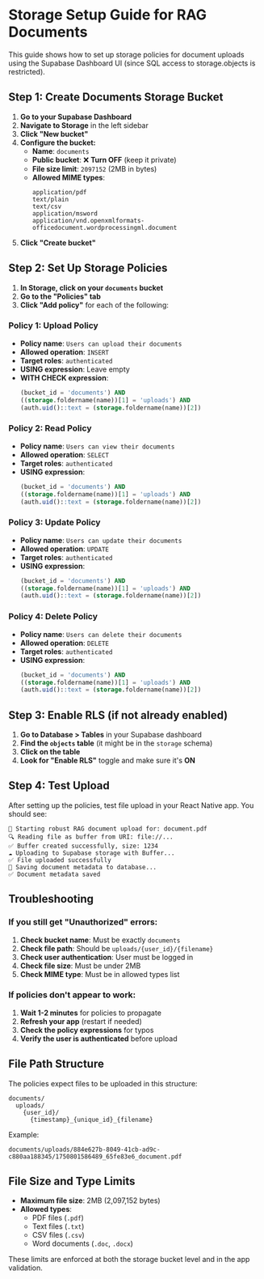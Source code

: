 # Storage Setup Guide for RAG Documents

This guide shows how to set up storage policies for document uploads using the Supabase Dashboard UI (since SQL access to storage.objects is restricted).

## Step 1: Create Documents Storage Bucket

1. **Go to your Supabase Dashboard**
2. **Navigate to Storage** in the left sidebar
3. **Click "New bucket"**
4. **Configure the bucket:**
   - **Name**: `documents`
   - **Public bucket**: ❌ **Turn OFF** (keep it private)
   - **File size limit**: `2097152` (2MB in bytes)
   - **Allowed MIME types**: 
     ```
     application/pdf
     text/plain
     text/csv
     application/msword
     application/vnd.openxmlformats-officedocument.wordprocessingml.document
     ```
5. **Click "Create bucket"**

## Step 2: Set Up Storage Policies

1. **In Storage, click on your `documents` bucket**
2. **Go to the "Policies" tab**
3. **Click "Add policy"** for each of the following:

### Policy 1: Upload Policy
- **Policy name**: `Users can upload their documents`
- **Allowed operation**: `INSERT`
- **Target roles**: `authenticated`
- **USING expression**: Leave empty
- **WITH CHECK expression**:
  ```sql
  (bucket_id = 'documents') AND 
  ((storage.foldername(name))[1] = 'uploads') AND 
  (auth.uid()::text = (storage.foldername(name))[2])
  ```

### Policy 2: Read Policy
- **Policy name**: `Users can view their documents`
- **Allowed operation**: `SELECT`
- **Target roles**: `authenticated`
- **USING expression**:
  ```sql
  (bucket_id = 'documents') AND 
  ((storage.foldername(name))[1] = 'uploads') AND 
  (auth.uid()::text = (storage.foldername(name))[2])
  ```

### Policy 3: Update Policy
- **Policy name**: `Users can update their documents`
- **Allowed operation**: `UPDATE`
- **Target roles**: `authenticated`
- **USING expression**:
  ```sql
  (bucket_id = 'documents') AND 
  ((storage.foldername(name))[1] = 'uploads') AND 
  (auth.uid()::text = (storage.foldername(name))[2])
  ```

### Policy 4: Delete Policy
- **Policy name**: `Users can delete their documents`
- **Allowed operation**: `DELETE`
- **Target roles**: `authenticated`
- **USING expression**:
  ```sql
  (bucket_id = 'documents') AND 
  ((storage.foldername(name))[1] = 'uploads') AND 
  (auth.uid()::text = (storage.foldername(name))[2])
  ```

## Step 3: Enable RLS (if not already enabled)

1. **Go to Database > Tables** in your Supabase dashboard
2. **Find the `objects` table** (it might be in the `storage` schema)
3. **Click on the table**
4. **Look for "Enable RLS"** toggle and make sure it's **ON**

## Step 4: Test Upload

After setting up the policies, test file upload in your React Native app. You should see:

```
🚀 Starting robust RAG document upload for: document.pdf
🔍 Reading file as buffer from URI: file://...
✅ Buffer created successfully, size: 1234
☁️ Uploading to Supabase storage with Buffer...
✅ File uploaded successfully
💾 Saving document metadata to database...
✅ Document metadata saved
```

## Troubleshooting

### If you still get "Unauthorized" errors:

1. **Check bucket name**: Must be exactly `documents`
2. **Check file path**: Should be `uploads/{user_id}/{filename}`
3. **Check user authentication**: User must be logged in
4. **Check file size**: Must be under 2MB
5. **Check MIME type**: Must be in allowed types list

### If policies don't appear to work:

1. **Wait 1-2 minutes** for policies to propagate
2. **Refresh your app** (restart if needed)
3. **Check the policy expressions** for typos
4. **Verify the user is authenticated** before upload

## File Path Structure

The policies expect files to be uploaded in this structure:
```
documents/
  uploads/
    {user_id}/
      {timestamp}_{unique_id}_{filename}
```

Example:
```
documents/uploads/884e627b-8049-41cb-ad9c-c880aa188345/1750801586489_65fe83e6_document.pdf
```

## File Size and Type Limits

- **Maximum file size**: 2MB (2,097,152 bytes)
- **Allowed types**:
  - PDF files (`.pdf`)
  - Text files (`.txt`)
  - CSV files (`.csv`) 
  - Word documents (`.doc`, `.docx`)

These limits are enforced at both the storage bucket level and in the app validation. 